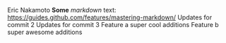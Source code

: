 Eric Nakamoto
**Some** *markdown* text: https://guides.github.com/features/mastering-markdown/
Updates for commit 2
Updates for commit 3
Feature a super cool additions
Feature b super awesome additions
